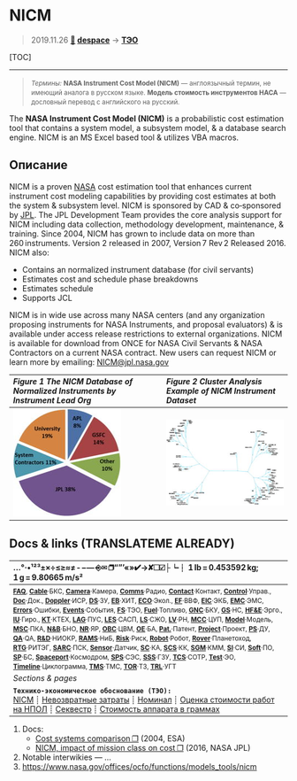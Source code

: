 # NICM
> 2019.11.26 **[🚀](../index/index.md) [despace](index.md)** → **[ТЭО](fs.md)**

[TOC]

---

> <small>*Термины:* **NASA Instrument Cost Model (NICM)** — англоязычный термин, не имеющий аналога в русском языке. **Модель стоимость инструментов НАСА** — дословный перевод с английского на русский.</small>

The **NASA Instrument Cost Model (NICM)** is a probabilistic cost estimation tool that contains a system model, a subsystem model, & a database search engine. NICM is an MS Excel based tool & utilizes VBA macros.



## Описание
NICM is a proven [NASA](zz_nasa.md) cost estimation tool that enhances current instrument cost modeling capabilities by providing cost estimates at both the system & subsystem level. NICM is sponsored by CAD & co‑sponsored by [JPL](zz_jpl.md). The JPL Development Team provides the core analysis support for NICM including data collection, methodology development, maintenance, & training. Since 2004, NICM has grown to include data on more than 260 instruments. Version 2 released in 2007, Version 7 Rev 2 Released 2016. NICM also:

   - Contains an normalized instrument database (for civil servants)
   - Estimates cost and schedule phase breakdowns
   - Estimates schedule
   - Supports JCL

NICM is in wide use across many NASA centers (and any organization proposing instruments for NASA Instruments, and proposal evaluators) & is available under access release restrictions to external organizations. NICM is available for download from ONCE for NASA Civil Servants & NASA Contractors on a current NASA contract.  New users can request NICM or learn more by emailing: <NICM@jpl.nasa.gov>

|*Figure 1 The NICM Database of Normalized Instruments by Instrument Lead Org*|*Figure 2 Cluster Analysis Example of NICM Instrument Dataset*|
|:--|:--|
| ![](f/fs/ncim_pic01.jpg) | ![](f/fs/ncim_pic02.jpg) |



<p style="page-break-after:always"> </p>

## Docs & links (TRANSLATEME ALREADY)
|…°·•¹²³±×÷≤≥≈≠ ‑ −— ⎆✉ ❐“”’«»✔→✘☐☑├┕┆ 1 lb = 0.453592 kg; 1 g = 9.80665 m/s²|
|:--|
|<small>**[FAQ](faq.md)**, **[Cable](cable.md)**·БКС, **[Camera](camera.md)**·Камера, **[Comms](comms.md)**·Радио, **[Contact](contact.md)**·Контакт, **[Control](control.md)**·Управ., **[Doc](doc.md)**·Док., **[Doppler](doppler.md)**·ИСР, **[DS](ds.md)**·ЗУ, **[EB](eb.md)**·ХИТ, **[ECO](ecology.md)**·Экол., **[EF](ef.md)**·ВВФ, **[ElC](elc.md)**·ЭКБ, **[EMC](emc.md)**·ЭМС, **[Errors](error.md)**·Ошибки, **[Events](event.md)**·События, **[FS](fs.md)**·ТЭО, **[Fuel](fuel.md)**·Топливо, **[GNC](gnc.md)**·БКУ, **[GS](scs.md)**·НС, **[HF&E](hfe.md)**·Эрго., **[IU](iu.md)**·Гиро., **[KT](kt.md)**·КТЕХ, **[LAG](lag.md)**·ПУC, **[LES](les.md)**·САСП, **[LS](ls.md)**·СЖО, **[LV](lv.md)**·РН, **[MCC](mcc.md)**·ЦУП, **[Model](model.md)**·Модель, **[MSC](sc.md)**·ПКА, **[N&B](nnb.md)**·БНО, **[NR](nr.md)**·ЯР, **[OBC](obc.md)**·ЦВМ, **[OE](oe.md)**·БА, **[Pat.](патент.md)**·Патент, **[Project](project.md)**·Проект, **[PS](ps.md)**·ДУ, **[QA](quality.md)**·QA, **[R&D](rnd.md)**·НИОКР, **[RAMS](rams.md)**·НиБ, **[Risk](risk.md)**·Риск, **[Robot](robotics.md)**·Робот, **[Rover](rover.md)**·Планетоход, **[RTG](rtg.md)**·РИТЭГ, **[SARC](sarc.md)**·ПСК, **[Sensor](sensor.md)**·Датчик, **[SC](sc.md)**·КА, **[SCS](scs.md)**·КК, **[SGM](sgm.md)**·КММ, **[SI](si.md)**·СИ, **[Soft](soft.md)**·ПО, **[SP](sp.md)**·БС, **[Spaceport](spaceport.md)**·Космодром, **[SPS](sps.md)**·СЭС, **[SSS](sss.md)**·ГЗУ, **[TCS](tcs.md)**·СОТР, **[Test](test.md)**·ЭО, **[Timeline](timeline.md)**·Циклограмма, **[TMS](tms.md)**·ТМС, **[TOR](tor.md)**·ТЗ, **[TRL](trl.md)**·УГТ</small>|
|*Sections & pages*|
|**`Технико‑экономическое обоснование (ТЭО):`**<br> [NICM](nicm.md) ┊ [Невозвратные затраты](sunk_cost.md) ┊ [Номинал](nominal.md) ┊ [Оценка стоимости работ на НПОЛ](zz_lav.md) ┊ [Секвестр](budget_seq.md) ┊ [Стоимость аппарата в граммах](sc_price.md) |

   1. Docs:
      - [Cost systems comparison ❐](f/fs/cost_systems_comparison_2004.pdf) (2004, ESA)
      - [NICM, impact of mission class on cost ❐](f/fs/nicm_2016symposium.pdf) (2016, NASA JPL)
   1. Notable interwikies — …
   1. <https://www.nasa.gov/offices/ocfo/functions/models_tools/nicm>
